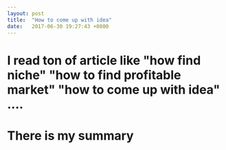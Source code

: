 ```yaml
---
layout: post
title:  "How to come up with idea"
date:   2017-06-30 19:27:43 +0800
---
```


# I read ton of article like "how find niche" "how to find profitable market" "how to come up with idea" ....
# There is my summary
